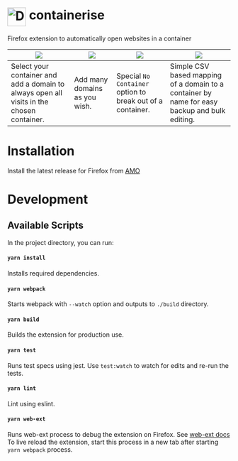 # <img src="https://raw.githubusercontent.com/kintesh/containerise/master/static/icons/icon.png" alt="Drawing" width="42" align="top"/> containerise

Firefox extension to automatically open websites in a container

|![](https://raw.githubusercontent.com/kintesh/containerise/master/static/screenshots/1.png)  |  ![](https://raw.githubusercontent.com/kintesh/containerise/master/static/screenshots/2.png)  |  ![](https://raw.githubusercontent.com/kintesh/containerise/master/static/screenshots/3.png)  |  ![](https://raw.githubusercontent.com/kintesh/containerise/master/static/screenshots/4.png)|
| --- | --- | --- | --- |
|Select your container and add a domain to always open all visits in the chosen container. | Add many domains as you wish. | Special `No Container` option to break out of a container. | Simple CSV based mapping of a domain to a container by name for easy backup and bulk editing. |


# Installation
Install the latest release for Firefox from [AMO](https://addons.mozilla.org/en-US/firefox/addon/containerise/)



# Development

## Available Scripts
In the project directory, you can run:

#### `yarn install`
Installs required dependencies. 

#### `yarn webpack`
Starts webpack with `--watch` option and outputs to `./build` directory.
 
#### `yarn build`
Builds the extension for production use.<br>

#### `yarn test`
Runs test specs using jest.
Use `test:watch` to watch for edits and re-run the tests.

#### `yarn lint`
Lint using eslint.

#### `yarn web-ext`
Runs web-ext process to debug the extension on Firefox. See [web-ext docs](https://github.com/mozilla/web-ext) <br/>
To live reload the extension, start this process in a new tab after starting `yarn webpack` process.

